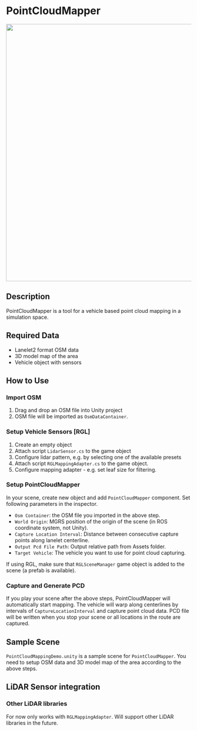 # PointCloudMapper

<img src=image_0.png width=700px>

## Description
PointCloudMapper is a tool for a vehicle based point cloud mapping in a simulation space.

## Required Data
- Lanelet2 format OSM data
- 3D model map of the area
- Vehicle object with sensors

## How to Use
### Import OSM
1. Drag and drop an OSM file into Unity project
2. OSM file will be imported as `OsmDataContainer`.

### Setup Vehicle Sensors [RGL]

1. Create an empty object
2. Attach script `LidarSensor.cs` to the game object
3. Configure lidar pattern, e.g. by selecting one of the available presets
4. Attach script `RGLMappingAdapter.cs` to the game object.
5. Configure mapping adapter - e.g. set leaf size for filtering.

### Setup PointCloudMapper
In your scene, create new object and add `PointCloudMapper` component. Set following parameters in the inspector.
- `Osm Container`: the OSM file you imported in the above step.
- `World Origin`: MGRS position of the origin of the scene (in ROS coordinate system, not Unity).
- `Capture Location Interval`: Distance between consecutive capture points along lanelet centerline.
- `Output Pcd File Path`: Output relative path from Assets folder.
- `Target Vehicle`: The vehicle you want to use for point cloud capturing.

If using RGL, make sure that `RGLSceneManager` game object is added to the scene (a prefab is available).

### Capture and Generate PCD
If you play your scene after the above steps, PointCloudMapper will automatically start mapping.
The vehicle will warp along centerlines by intervals of `CaptureLocationInterval` and capture point cloud data.
PCD file will be written when you stop your scene or all locations in the route are captured.

## Sample Scene
`PointCloudMappingDemo.unity` is a sample scene for `PointCloudMapper`. You need to setup OSM data and 3D model map of the area according to the above steps.

## LiDAR Sensor integration

### Other LiDAR libraries

For now only works with `RGLMappingAdapter`. Will support other LiDAR libraries in the future.
